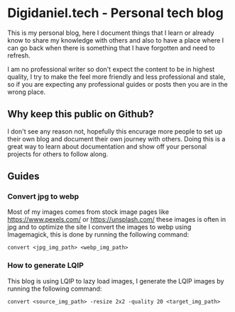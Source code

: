 # Digidaniel.tech - Personal tech blog

This is my personal blog, here I document things that I learn or already know
to share my knowledge with others and also to have a place where I can go back
when there is something that I have forgotten and need to refresh.

I am no professional writer so don't expect the content to be in highest quality,
I try to make the feel more friendly and less professional and stale, so if you
are expecting any professional guides or posts then you are in the wrong place.

## Why keep this public on Github?

I don't see any reason not, hopefully this encurage more people to set up their
own blog and document their own journey with others. Doing this is a great way
to learn about documentation and show off your personal projects for others to
follow along.

## Guides

### Convert jpg to webp

Most of my images comes from stock image pages like https://www.pexels.com/ or
https://unsplash.com/ these images is often in jpg and to optimize the site I
convert the images to webp using Imagemagick, this is done by running the
following command:

````shell
convert <jpg_img_path> <webp_img_path>
````

### How to generate LQIP

This blog is using LQIP to lazy load images, I generate the LQIP images by 
running the following command:

````shell
convert <source_img_path> -resize 2x2 -quality 20 <target_img_path>
````